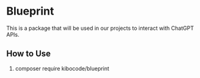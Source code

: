 # Blueprint
This is a package that will be used in our projects to interact with ChatGPT APIs.
## How to Use
1. composer require kibocode/blueprint
